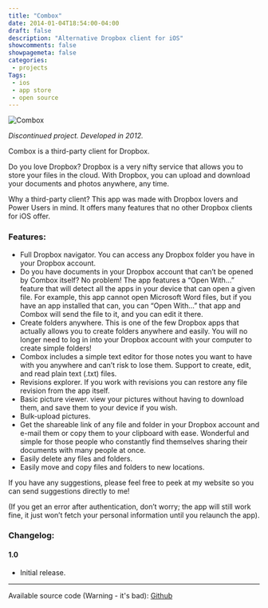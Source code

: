 ```yaml
---
title: "Combox"
date: 2014-01-04T18:54:00-04:00
draft: false
description: "Alternative Dropbox client for iOS"
showcomments: false
showpagemeta: false
categories:
 - projects
Tags:
 - ios
 - app store
 - open source
---
```


![Combox](/img/combox.png)

*Discontinued project. Developed in 2012.*

Combox is a third-party client for Dropbox.

Do you love Dropbox? Dropbox is a very nifty service that allows you to store your files in the cloud. With Dropbox, you can upload and download your documents and photos anywhere, any time.

Why a third-party client? This app was made with Dropbox lovers and Power Users in mind. It offers many features that no other Dropbox clients for iOS offer.

### Features:
* Full Dropbox navigator. You can access any Dropbox folder you have in your Dropbox account.
* Do you have documents in your Dropbox account that can’t be opened by Combox itself? No problem! The app features a “Open With…” feature that will detect all the apps in your device that can open a given file. For example, this app cannot open Microsoft Word files, but if you have an app installed that can, you can “Open With…” that app and Combox will send the file to it, and you can edit it there.
* Create folders anywhere. This is one of the few Dropbox apps that actually allows you to create folders anywhere and easily. You will no longer need to log in into your Dropbox account with your computer to create simple folders!
* Combox includes a simple text editor for those notes you want to have with you anywhere and can’t risk to lose them. Support to create, edit, and read plain text (.txt) files.
* Revisions explorer. If you work with revisions you can restore any file revision from the app itself.
* Basic picture viewer. view your pictures without having to download them, and save them to your device if you wish.
* Bulk-upload pictures.
* Get the shareable link of any file and folder in your Dropbox account and e-mail them or copy them to your clipboard with ease. Wonderful and simple for those people who constantly find themselves sharing their documents with many people at once.
* Easily delete any files and folders.
* Easily move and copy files and folders to new locations.

If you have any suggestions, please feel free to peek at my website so you can send suggestions directly to me!

(If you get an error after authentication, don’t worry; the app will still work fine, it just won’t fetch your personal information until you relaunch the app).

### Changelog:

#### 1.0

* Initial release.

<hr>

Available source code (Warning - it's bad): [Github](https://github.com/AndyIbanez/Combox)